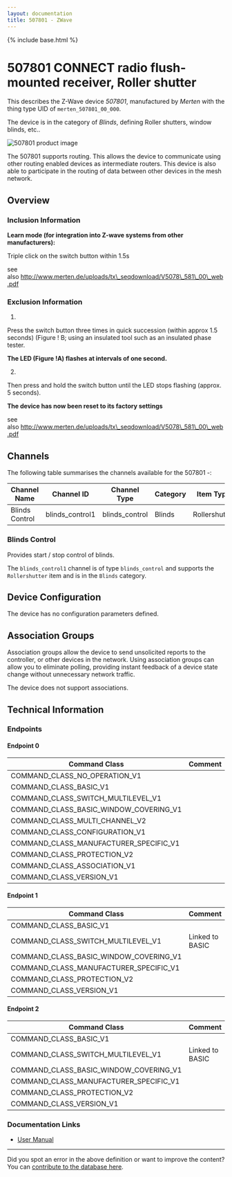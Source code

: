 ```yaml
---
layout: documentation
title: 507801 - ZWave
---
```


{% include base.html %}

# 507801 CONNECT radio flush-mounted receiver, Roller shutter
This describes the Z-Wave device *507801*, manufactured by *Merten* with the thing type UID of ```merten_507801_00_000```.

The device is in the category of *Blinds*, defining Roller shutters, window blinds, etc..

![507801 product image](https://opensmarthouse.org/zwavedatabase/617/image/)


The 507801 supports routing. This allows the device to communicate using other routing enabled devices as intermediate routers.  This device is also able to participate in the routing of data between other devices in the mesh network.

## Overview

### Inclusion Information

**Learn mode (for integration into Z-wave systems from other manufacturers):**

Triple click on the switch button within 1.5s

see also http://www.merten.de/uploads/tx\_seqdownload/V5078\_581\_00\_web.pdf

### Exclusion Information

1)

Press the switch button three times in quick succession (within approx 1.5 seconds) (Figure ! B; using an insulated tool such as an insulated phase tester. 

**The LED (Figure !A) flashes at intervals of one second.**

2)

Then press and hold the switch button until the LED stops flashing (approx. 5 seconds).

**The device has now been reset to its factory settings**

see also http://www.merten.de/uploads/tx\_seqdownload/V5078\_581\_00\_web.pdf

## Channels

The following table summarises the channels available for the 507801 -:

| Channel Name | Channel ID | Channel Type | Category | Item Type |
|--------------|------------|--------------|----------|-----------|
| Blinds Control | blinds_control1 | blinds_control | Blinds | Rollershutter | 

### Blinds Control
Provides start / stop control of blinds.

The ```blinds_control1``` channel is of type ```blinds_control``` and supports the ```Rollershutter``` item and is in the ```Blinds``` category.



## Device Configuration

The device has no configuration parameters defined.

## Association Groups

Association groups allow the device to send unsolicited reports to the controller, or other devices in the network. Using association groups can allow you to eliminate polling, providing instant feedback of a device state change without unnecessary network traffic.

The device does not support associations.
## Technical Information

### Endpoints

#### Endpoint 0

| Command Class | Comment |
|---------------|---------|
| COMMAND_CLASS_NO_OPERATION_V1| |
| COMMAND_CLASS_BASIC_V1| |
| COMMAND_CLASS_SWITCH_MULTILEVEL_V1| |
| COMMAND_CLASS_BASIC_WINDOW_COVERING_V1| |
| COMMAND_CLASS_MULTI_CHANNEL_V2| |
| COMMAND_CLASS_CONFIGURATION_V1| |
| COMMAND_CLASS_MANUFACTURER_SPECIFIC_V1| |
| COMMAND_CLASS_PROTECTION_V2| |
| COMMAND_CLASS_ASSOCIATION_V1| |
| COMMAND_CLASS_VERSION_V1| |
#### Endpoint 1

| Command Class | Comment |
|---------------|---------|
| COMMAND_CLASS_BASIC_V1| |
| COMMAND_CLASS_SWITCH_MULTILEVEL_V1| Linked to BASIC|
| COMMAND_CLASS_BASIC_WINDOW_COVERING_V1| |
| COMMAND_CLASS_MANUFACTURER_SPECIFIC_V1| |
| COMMAND_CLASS_PROTECTION_V2| |
| COMMAND_CLASS_VERSION_V1| |
#### Endpoint 2

| Command Class | Comment |
|---------------|---------|
| COMMAND_CLASS_BASIC_V1| |
| COMMAND_CLASS_SWITCH_MULTILEVEL_V1| Linked to BASIC|
| COMMAND_CLASS_BASIC_WINDOW_COVERING_V1| |
| COMMAND_CLASS_MANUFACTURER_SPECIFIC_V1| |
| COMMAND_CLASS_PROTECTION_V2| |
| COMMAND_CLASS_VERSION_V1| |

### Documentation Links

* [User Manual](https://www.opensmarthouse.org/zwavedatabase/617/V5078-581-00-web.pdf)

---

Did you spot an error in the above definition or want to improve the content?
You can [contribute to the database here](https://www.opensmarthouse.org/zwavedatabase/617).
